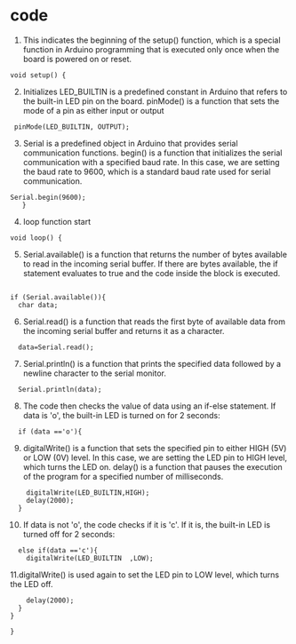 # code
1. This indicates the beginning of the setup() function, which is a special function in Arduino programming that is executed only once when the board is powered on or reset.
```
void setup() {
```
2. Initializes LED_BUILTIN is a predefined constant in Arduino that refers to the built-in LED pin on the board.
pinMode() is a function that sets the mode of a pin as either input or output
```
 pinMode(LED_BUILTIN, OUTPUT);
```
3. Serial is a predefined object in Arduino that provides serial communication functions.
begin() is a function that initializes the serial communication with a specified baud rate.
In this case, we are setting the baud rate to 9600, which is a standard baud rate used for serial communication.
```
Serial.begin(9600);
   }
```
4. loop function start
```
void loop() {
```
5. Serial.available() is a function that returns the number of bytes available to read in the incoming serial buffer.
If there are bytes available, the if statement evaluates to true and the code inside the block is executed.
```

if (Serial.available()){
  char data;
```
6. Serial.read() is a function that reads the first byte of available data from the incoming serial buffer and returns it as a character.
```
  data=Serial.read();
```
7. Serial.println() is a function that prints the specified data followed by a newline character to the serial monitor.
```
  Serial.println(data);
```
8. The code then checks the value of data using an if-else statement. If data is 'o', the built-in LED is turned on for 2 seconds:
```
  if (data =='o'){
```
9. digitalWrite() is a function that sets the specified pin to either HIGH (5V) or LOW (0V) level.
In this case, we are setting the LED pin to HIGH level, which turns the LED on.
delay() is a function that pauses the execution of the program for a specified number of milliseconds.
```
    digitalWrite(LED_BUILTIN,HIGH);
    delay(2000);
  }
```
10. If data is not 'o', the code checks if it is 'c'. If it is, the built-in LED is turned off for 2 seconds:
```
  else if(data =='c'){
    digitalWrite(LED_BUILTIN  ,LOW);
```
11.digitalWrite() is used again to set the LED pin to LOW level, which turns the LED off.

```
    delay(2000);
  }
}

}
```
